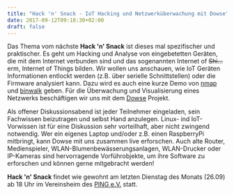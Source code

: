 ```yaml
---
title: "Hack 'n' Snack - IoT Hacking und Netzwerküberwachung mit Dowse"
date: 2017-09-12T09:18:30+02:00
draft: false
---
```


Das Thema vom nächste **Hack 'n' Snack** ist dieses mal spezifischer und praktischer. Es geht um Hacking und Analyse von eingebetetten Geräten, die mit dem Internet verbunden sind und das sogenannten Internet of ~~Shi…~~ erm, Internet of Things bilden. Wir wollen uns anschauen, wie IoT Geräten Informationen entlockt werden (z.B. über serielle Schnittstellen) oder die Firmware analysiert kann. Dazu wird es auch eine kurze Demo von [nmap](https://www.nmap.org) und [binwalk](https://github.com/devttys0/binwalk) geben. Für die Überwachung und Visualisierung eines Netzwerks beschäftigen wir uns mit dem [Dowse](http://dowse.eu/) Projekt.

Als offener Diskussionsabend ist jeder Teilnehmer eingeladen, sein Fachwissen beizutragen und selbst Hand anzulegen. Linux- ind IoT-Vorwissen ist für eine Diskussion sehr vorteilhaft, aber nicht zwingend notwendig. Wer ein eigenes Laptop und/oder z.B. einen RaspberryPi mitbringt, kann Dowse mit uns zusammen live erforschen. Auch alte Router, Medienspieler, WLAN-Blumenbewässerungsanlagen, WLAN-Drucker oder IP-Kameras sind hervorragende Vorführobjekte, um ihre Software zu erforschen und können gerne mitgebracht werden!

**Hack 'n' Snack** findet wie gewohnt am letzten Dienstag des Monats (26.09) ab 18 Uhr im Vereinsheim des [PING e.V.](http://www.ping.de) statt.
